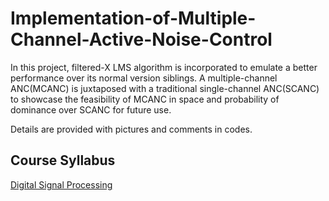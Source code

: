 # Implementation-of-Multiple-Channel-Active-Noise-Control
In this project, filtered-X LMS algorithm is incorporated to emulate a better performance over its normal version siblings. A multiple-channel ANC(MCANC) is juxtaposed with a traditional single-channel ANC(SCANC) to showcase the feasibility of MCANC in space and probability of dominance over SCANC for future use.

Details are provided with pictures and comments in codes.

## Course Syllabus
[Digital Signal Processing](http://class-qry.acad.ncku.edu.tw/syllabus/online_display.php?syear=0109&sem=1&co_no=P152800&class_code=)
